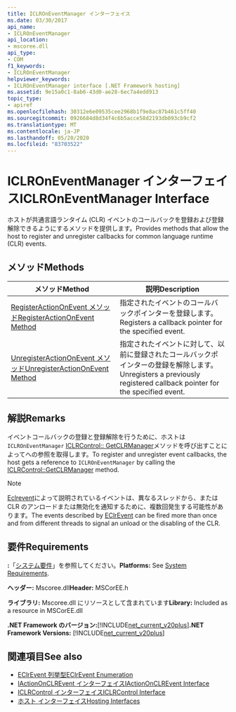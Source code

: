 ```yaml
---
title: ICLROnEventManager インターフェイス
ms.date: 03/30/2017
api_name:
- ICLROnEventManager
api_location:
- mscoree.dll
api_type:
- COM
f1_keywords:
- ICLROnEventManager
helpviewer_keywords:
- ICLROnEventManager interface [.NET Framework hosting]
ms.assetid: 9e15a0c1-8ab6-43d0-ae28-6ec7a4edd913
topic_type:
- apiref
ms.openlocfilehash: 30312e6e09535cee2968b1f9e8ac87b461c5ff40
ms.sourcegitcommit: 0926684d8d34f4c6b5acce58d2193db093cb9cf2
ms.translationtype: MT
ms.contentlocale: ja-JP
ms.lasthandoff: 05/20/2020
ms.locfileid: "83703522"
---
```

# <a name="iclroneventmanager-interface"></a><span data-ttu-id="c2014-102">ICLROnEventManager インターフェイス</span><span class="sxs-lookup"><span data-stu-id="c2014-102">ICLROnEventManager Interface</span></span>
<span data-ttu-id="c2014-103">ホストが共通言語ランタイム (CLR) イベントのコールバックを登録および登録解除できるようにするメソッドを提供します。</span><span class="sxs-lookup"><span data-stu-id="c2014-103">Provides methods that allow the host to register and unregister callbacks for common language runtime (CLR) events.</span></span>  
  
## <a name="methods"></a><span data-ttu-id="c2014-104">メソッド</span><span class="sxs-lookup"><span data-stu-id="c2014-104">Methods</span></span>  
  
|<span data-ttu-id="c2014-105">メソッド</span><span class="sxs-lookup"><span data-stu-id="c2014-105">Method</span></span>|<span data-ttu-id="c2014-106">説明</span><span class="sxs-lookup"><span data-stu-id="c2014-106">Description</span></span>|  
|------------|-----------------|  
|[<span data-ttu-id="c2014-107">RegisterActionOnEvent メソッド</span><span class="sxs-lookup"><span data-stu-id="c2014-107">RegisterActionOnEvent Method</span></span>](iclroneventmanager-registeractiononevent-method.md)|<span data-ttu-id="c2014-108">指定されたイベントのコールバックポインターを登録します。</span><span class="sxs-lookup"><span data-stu-id="c2014-108">Registers a callback pointer for the specified event.</span></span>|  
|[<span data-ttu-id="c2014-109">UnregisterActionOnEvent メソッド</span><span class="sxs-lookup"><span data-stu-id="c2014-109">UnregisterActionOnEvent Method</span></span>](iclroneventmanager-unregisteractiononevent-method.md)|<span data-ttu-id="c2014-110">指定されたイベントに対して、以前に登録されたコールバックポインターの登録を解除します。</span><span class="sxs-lookup"><span data-stu-id="c2014-110">Unregisters a previously registered callback pointer for the specified event.</span></span>|  
  
## <a name="remarks"></a><span data-ttu-id="c2014-111">解説</span><span class="sxs-lookup"><span data-stu-id="c2014-111">Remarks</span></span>  
 <span data-ttu-id="c2014-112">イベントコールバックの登録と登録解除を行うために、ホストは `ICLROnEventManager` [ICLRControl:: GetCLRManager](iclrcontrol-getclrmanager-method.md)メソッドを呼び出すことによってへの参照を取得します。</span><span class="sxs-lookup"><span data-stu-id="c2014-112">To register and unregister event callbacks, the host gets a reference to `ICLROnEventManager` by calling the [ICLRControl::GetCLRManager](iclrcontrol-getclrmanager-method.md) method.</span></span>  
  
> [!NOTE]
> <span data-ttu-id="c2014-113">[Eclrevent](eclrevent-enumeration.md)によって説明されているイベントは、異なるスレッドから、または CLR のアンロードまたは無効化を通知するために、複数回発生する可能性があります。</span><span class="sxs-lookup"><span data-stu-id="c2014-113">The events described by [EClrEvent](eclrevent-enumeration.md) can be fired more than once and from different threads to signal an unload or the disabling of the CLR.</span></span>  
  
## <a name="requirements"></a><span data-ttu-id="c2014-114">要件</span><span class="sxs-lookup"><span data-stu-id="c2014-114">Requirements</span></span>  
 <span data-ttu-id="c2014-115">**:**「[システム要件](../../get-started/system-requirements.md)」を参照してください。</span><span class="sxs-lookup"><span data-stu-id="c2014-115">**Platforms:** See [System Requirements](../../get-started/system-requirements.md).</span></span>  
  
 <span data-ttu-id="c2014-116">**ヘッダー:** Mscoree.dll</span><span class="sxs-lookup"><span data-stu-id="c2014-116">**Header:** MSCorEE.h</span></span>  
  
 <span data-ttu-id="c2014-117">**ライブラリ:** Mscoree.dll にリソースとして含まれています</span><span class="sxs-lookup"><span data-stu-id="c2014-117">**Library:** Included as a resource in MSCorEE.dll</span></span>  
  
 <span data-ttu-id="c2014-118">**.NET Framework のバージョン:**[!INCLUDE[net_current_v20plus](../../../../includes/net-current-v20plus-md.md)]</span><span class="sxs-lookup"><span data-stu-id="c2014-118">**.NET Framework Versions:** [!INCLUDE[net_current_v20plus](../../../../includes/net-current-v20plus-md.md)]</span></span>  
  
## <a name="see-also"></a><span data-ttu-id="c2014-119">関連項目</span><span class="sxs-lookup"><span data-stu-id="c2014-119">See also</span></span>

- [<span data-ttu-id="c2014-120">EClrEvent 列挙型</span><span class="sxs-lookup"><span data-stu-id="c2014-120">EClrEvent Enumeration</span></span>](eclrevent-enumeration.md)
- [<span data-ttu-id="c2014-121">IActionOnCLREvent インターフェイス</span><span class="sxs-lookup"><span data-stu-id="c2014-121">IActionOnCLREvent Interface</span></span>](iactiononclrevent-interface.md)
- [<span data-ttu-id="c2014-122">ICLRControl インターフェイス</span><span class="sxs-lookup"><span data-stu-id="c2014-122">ICLRControl Interface</span></span>](iclrcontrol-interface.md)
- [<span data-ttu-id="c2014-123">ホスト インターフェイス</span><span class="sxs-lookup"><span data-stu-id="c2014-123">Hosting Interfaces</span></span>](hosting-interfaces.md)
